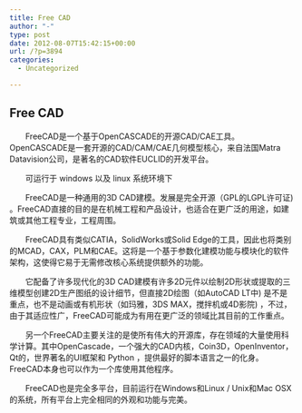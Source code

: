 ```yaml
---
title: Free CAD
author: "-"
type: post
date: 2012-08-07T15:42:15+00:00
url: /?p=3894
categories:
  - Uncategorized

---
```

## Free CAD
　　FreeCAD是一个基于OpenCASCADE的开源CAD/CAE工具。 OpenCASCADE是一套开源的CAD/CAM/CAE几何模型核心，来自法国Matra Datavision公司，是著名的CAD软件EUCLID的开发平台。
  
　　可运行于 windows 以及 linux 系统环境下
  
　　FreeCAD是一种通用的3D CAD建模。发展是完全开源（GPL的LGPL许可证) 。FreeCAD直接的目的是在机械工程和产品设计，也适合在更广泛的用途，如建筑或其他工程专业，工程周围。
  
　　FreeCAD具有类似CATIA，SolidWorks或Solid Edge的工具，因此也将类别的MCAD，CAX，PLM和CAE。这将是一个基于参数化建模功能与模块化的软件架构，这使得它易于无需修改核心系统提供额外的功能。
  
　　它配备了许多现代化的3D CAD建模有许多2D元件以绘制2D形状或提取的三维模型创建2D生产图纸的设计细节，但直接2D绘图（如AutoCAD LT中) 是不是重点，也不是动画或有机形状（如玛雅，3DS MAX，搅拌机或4D影院) ，不过，由于其适应性广，FreeCAD可能成为有用在更广泛的领域比其目前的工作重点。
  
　　另一个FreeCAD主要关注的是使所有伟大的开源库，存在领域的大量使用科学计算。其中OpenCascade，一个强大的CAD内核，Coin3D，OpenInventor，Qt的，世界著名的UI框架和 Python ，提供最好的脚本语言之一的化身。FreeCAD本身也可以作为一个库使用其他程序。
  
　　FreeCAD也是完全多平台，目前运行在Windows和Linux / Unix和Mac OSX的系统，所有平台上完全相同的外观和功能与完美。